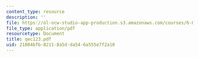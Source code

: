 ```yaml
---
content_type: resource
description: ''
file: https://ol-ocw-studio-app-production.s3.amazonaws.com/courses/6-071j-introduction-to-electronics-signals-and-measurement-spring-2006/21804bfb82118a5dda546a555e7f2a10_qec123.pdf
file_type: application/pdf
resourcetype: Document
title: qec123.pdf
uid: 21804bfb-8211-8a5d-da54-6a555e7f2a10
---
```

